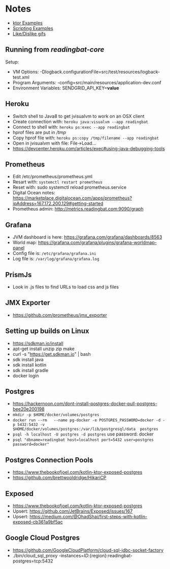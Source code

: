 # Notes

* [ktor Examples](https://github.com/ktorio/ktor-samples)
* [Scripting Examples](https://github.com/Kotlin/kotlin-script-examples)
* [Like/Dislike gifs](http://pngimg.com/imgs/symbols/like/)

## Running from *readingbat-core*
Setup:
* VM Options: -Dlogback.configurationFile=src/test/resources/logback-test.xml
* Program Arguments: -config=src/main/resources/application-dev.conf
* Environment Variables: SENDGRID_API_KEY=**value**

## Heroku
* Switch shell to Java8 to get jvisualvm to work on an OSX client
* Create connection with: `heroku java:visualvm --app readingbat`
* Connect to shell with: `heroku ps:exec --app readingbat`
* hprof files are put in */tmp*
* Copy hprof file with: `heroku ps:copy /tmp/filename --app readingbat`
* Open in jvisualvm with file: File->Load... 
* https://devcenter.heroku.com/articles/exec#using-java-debugging-tools

## Prometheus
* Edit /etc/prometheus/prometheus.yml
* Resart with: `systemctl restart prometheus`
* Reset with: sudo systemctl reload prometheus.service
* Digital Ocean notes: https://marketplace.digitalocean.com/apps/prometheus?ipAddress=167.172.200.129#getting-started
* Prometheus admin: http://metrics.readingbat.com:9090/graph


## Grafana
* JVM dashboard is here: https://grafana.com/grafana/dashboards/8563
* World map: https://grafana.com/grafana/plugins/grafana-worldmap-panel
* Config file is: `/etc/grafana/grafana.ini`
* Log file is: `/var/log/grafana/grafana.log`

## PrismJs
* Look in .js files to find URLs to load css and js files

## JMX Exporter
* https://github.com/prometheus/jmx_exporter

## Setting up builds on Linux
* https://sdkman.io/install
* apt-get install unzip zip make
* curl -s "https://get.sdkman.io" | bash
* sdk install java 
* sdk install kotlin
* sdk install gradle
* docker login

## Postgres
* https://hackernoon.com/dont-install-postgres-docker-pull-postgres-bee20e200198
* `mkdir -p $HOME/docker/volumes/postgres`
* `docker run --rm   --name pg-docker -e POSTGRES_PASSWORD=docker -d -p 5432:5432 -v $HOME/docker/volumes/postgres:/var/lib/postgresql/data  postgres`
* `psql -h localhost -U postgres -d postgres`  use password: docker
* `psql "dbname=readingbat host=localhost port=5432 user=postgres password=docker"`

## Postgres Connection Pools
* https://www.thebookofjoel.com/kotlin-ktor-exposed-postgres
* https://github.com/brettwooldridge/HikariCP
 
## Exposed
* https://www.thebookofjoel.com/kotlin-ktor-exposed-postgres
* Upsert: https://github.com/JetBrains/Exposed/issues/167
* Upsert: https://medium.com/@OhadShai/first-steps-with-kotlin-exposed-cb361a9bf5ac

## Google Cloud Postgres
* https://github.com/GoogleCloudPlatform/cloud-sql-jdbc-socket-factory
* ./bin/cloud_sql_proxy -instances=${ID}:${region}:readingbat-postgres=tcp:5432